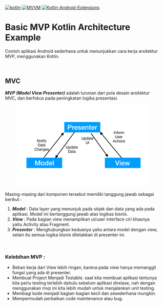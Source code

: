 [![kotlin](https://img.shields.io/badge/Kotlin-1.3.xxx-brightgreen.svg)](https://kotlinlang.org/)
[![MVVM](https://img.shields.io/badge/Clean--Code-MVP-brightgreen.svg)](https://github.com/googlesamples/android-architecture) 
[![Kotlin-Android-Extensions](https://img.shields.io/badge/Kotlin--Android--Extensions-plugin-red.svg)](https://kotlinlang.org/docs/tutorials/android-plugin.html)

# Basic MVP Kotlin Architecture Example
Contoh aplikasi Android sederhana untuk menunjukkan cara kerja arsitektur MVP, menggunakan Kotlin.

$~~$

## MVC

***MVP (Model View Presenter)*** adalah turunan dari pola desain arsitektur MVC, dan berfokus pada peningkatan logika presentasi.

<p align="center">
  <img src="https://github.com/SetiaBudy-Me/basic-mvp-kotlin-architecture-example/blob/master/res/android-mvp-flow.png">
</p>

Masing-masing dari komponen tersebut memiliki tanggung jawab sebagai berikut :

1. ***Model*** : Data layer yang menunjuk pada objek dan data yang ada pada aplikasi. Model ini bertanggung jawab atas logikas bisnis.
2. ***View*** : Pada bagian view menampilkan ui/user interface ciri khasnya yaitu Activity atau Fragment.
3. ***Presenter*** : Menghubungkan keduanya yaitu antara model dengan view, selain itu semua logika bisnis diletakkan di presenter ini.

$~~$

### Kelebihan MVP :
- Beban kerja dari View lebih ringan, karena pada view hanya memanggil fungsi yang ada di presenter.
- Membuat Project Menjadi Testable. saat kita membuat aplikasi tentunya kita perlu testing terlebih dahulu sebelum aplikasi direlase, nah dengan menggunakan mvp ini kita lebih mudah untuk menjalankan unit testing.
- Membagi kode menjadi bagian-bagian kecil dan sesederhana mungkin.
- Mempermudah perbaikan code maintenance atau bug.


<!--
Link Sample:
- [Android MVP Architecture](https://github.com/ahmedeltaher/Android-MVP-Architecture)
- [MVP for Android: how to organize the presentation layer](https://antonioleiva.com/mvp-android/)
- [How MVP works and its simple example showing implementation in Kotlin](https://hackernoon.com/https-medium-com-rohitss-android-app-architectures-mvp-with-kotlin-f255b236010a)
- [Android MVP Architecture: Sample App](https://github.com/MindorksOpenSource/android-mvp-architecture)
- [MVP Android Template in Kotlin](https://github.com/gauravk95/mvp-kotlin-android)
- [MVP Example](https://github.com/Mina-Mikhail/MVPExample)
- [MVP (Model View Presenter) Architecture Pattern in Android with Example](https://www.geeksforgeeks.org/mvp-model-view-presenter-architecture-pattern-in-android-with-example/)
- [Kotlin Model View Presenter Simple example](https://github.com/Yalantis/kotlin-mvp-example)
- [Getting Started with MVP (Model View Presenter) on Android](https://www.raywenderlich.com/7026-getting-started-with-mvp-model-view-presenter-on-android)
-->

